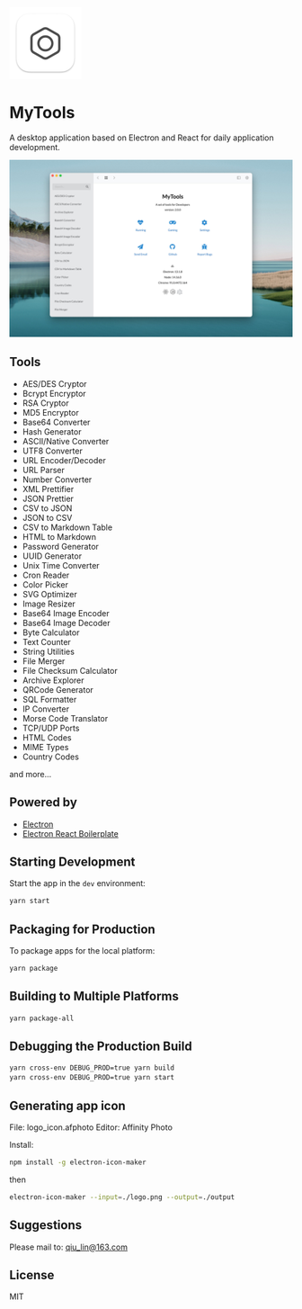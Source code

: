 <img width="128" src="./assets/icons/1024x1024.png">

# MyTools

A desktop application based on Electron and React for daily application development.

![screenshot](screenshots/screenshot.jpg)

## Tools

- AES/DES Cryptor
- Bcrypt Encryptor
- RSA Cryptor
- MD5 Encryptor
- Base64 Converter
- Hash Generator
- ASCII/Native Converter
- UTF8 Converter
- URL Encoder/Decoder
- URL Parser
- Number Converter
- XML Prettifier
- JSON Prettier
- CSV to JSON
- JSON to CSV
- CSV to Markdown Table
- HTML to Markdown
- Password Generator
- UUID Generator
- Unix Time Converter
- Cron Reader
- Color Picker
- SVG Optimizer
- Image Resizer
- Base64 Image Encoder
- Base64 Image Decoder
- Byte Calculator
- Text Counter
- String Utilities
- File Merger
- File Checksum Calculator
- Archive Explorer
- QRCode Generator
- SQL Formatter
- IP Converter
- Morse Code Translator
- TCP/UDP Ports
- HTML Codes
- MIME Types
- Country Codes

and more...


## Powered by 

- [Electron](https://www.electronjs.org/)
- [Electron React Boilerplate](https://github.com/electron-react-boilerplate/electron-react-boilerplate)

## Starting Development

Start the app in the `dev` environment:

```bash
yarn start
```

## Packaging for Production

To package apps for the local platform:

```bash
yarn package
```

## Building to Multiple Platforms

```bash
yarn package-all
```

## Debugging the Production Build

```bash
yarn cross-env DEBUG_PROD=true yarn build
yarn cross-env DEBUG_PROD=true yarn start
```

## Generating app icon

File: logo_icon.afphoto
Editor: Affinity Photo

Install:

```bash
npm install -g electron-icon-maker
```

then

```bash
electron-icon-maker --input=./logo.png --output=./output
```

## Suggestions

Please mail to: qiu_lin@163.com

## License

MIT
